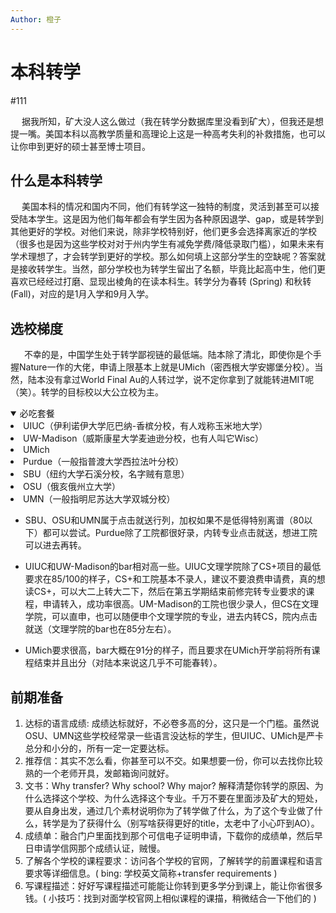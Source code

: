 ```yaml
---
Author: 橙子
---
```


# 本科转学

#111



&ensp;&ensp; 据我所知，矿大没人这么做过（我在转学分数据库里没看到矿大），但我还是想提一嘴。美国本科以高教学质量和高理论上这是一种高考失利的补救措施，也可以让你申到更好的硕士甚至博士项目。

## 什么是本科转学

&ensp;&ensp; 美国本科的情况和国内不同，他们有转学这一独特的制度，灵活到甚至可以接受陆本学生。这是因为他们每年都会有学生因为各种原因退学、gap，或是转学到其他更好的学校。对他们来说，除非学校特别好，他们更多会选择离家近的学校（很多也是因为这些学校对对于州内学生有减免学费/降低录取门槛），如果未来有学术理想了，才会转学到更好的学校。那么如何填上这部分学生的空缺呢？答案就是接收转学生。当然，部分学校也为转学生留出了名额，毕竟比起高中生，他们更喜欢已经经过打磨、显现出棱角的在读本科生。转学分为春转 (Spring) 和秋转 (Fall)，对应的是1月入学和9月入学。

## 选校梯度

&ensp; &ensp; 不幸的是，中国学生处于转学鄙视链的最低端。陆本除了清北，即使你是个手握Nature一作的大佬，申请上限基本上就是UMich（密西根大学安娜堡分校）。当然，陆本没有拿过World Final Au的人转过学，说不定你拿到了就能转进MIT呢（笑）。转学的目标校以大公立校为主。

<details open>
    <summary>必吃套餐</summary>
    <li> UIUC（伊利诺伊大学厄巴纳-香槟分校，有人戏称玉米地大学）</li>
	<li> UW-Madison（威斯康星大学麦迪逊分校，也有人叫它Wisc）</li>
	<li>UMich</li>
    <li>Purdue（一般指普渡大学西拉法叶分校）</li>
    <li>SBU（纽约大学石溪分校，名字贼有意思）</li>
    <li>OSU（俄亥俄州立大学）</li>
    <li>UMN（一般指明尼苏达大学双城分校）</li>
</details>

- SBU、OSU和UMN属于点击就送行列，加权如果不是低得特别离谱（80以下）都可以尝试。Purdue除了工院都很好录，内转专业点击就送，想进工院可以进去再转。

- UIUC和UW-Madison的bar相对高一些。UIUC文理学院除了CS+项目的最低要求在85/100的样子，CS+和工院基本不录人，建议不要浪费申请费，真的想读CS+，可以大二上转大二下，然后在第五学期结束前修完转专业要求的课程，申请转入，成功率很高。UM-Madison的工院也很少录人，但CS在文理学院，可以直申，也可以随便申个文理学院的专业，进去内转CS，院内点击就送（文理学院的bar也在85分左右）。

- UMich要求很高，bar大概在91分的样子，而且要求在UMich开学前将所有课程结束并且出分（对陆本来说这几乎不可能春转）。



## 前期准备

1. 达标的语言成绩: 成绩达标就好，不必卷多高的分，这只是一个门槛。虽然说OSU、UMN这些学校经常录一些语言没达标的学生，但UIUC、UMich是严卡总分和小分的，所有一定一定要达标。
2. 推荐信：其实不怎么看，你甚至可以不交。如果想要一份，你可以去找你比较熟的一个老师开具，发邮箱询问就好。
3. 文书：Why transfer? Why school? Why major? 解释清楚你转学的原因、为什么选择这个学校、为什么选择这个专业。千万不要在里面涉及矿大的短处，要从自身出发，通过几个素材说明你为了转学做了什么，为了这个专业做了什么，转学是为了获得什么（别写啥获得更好的title，太老中了小心吓到AO）。
4. 成绩单：融合门户里面找到那个可信电子证明申请，下载你的成绩单，然后早日申请学信网那个成绩认证，贼慢。
5. 了解各个学校的课程要求：访问各个学校的官网，了解转学的前置课程和语言要求等详细信息。( bing:  学校英文简称+transfer requirements )
6. 写课程描述：好好写课程描述可能能让你转到更多学分到课上，能让你省很多钱。( 小技巧：找到对面学校官网上相似课程的课描，稍微结合一下他们的 )
